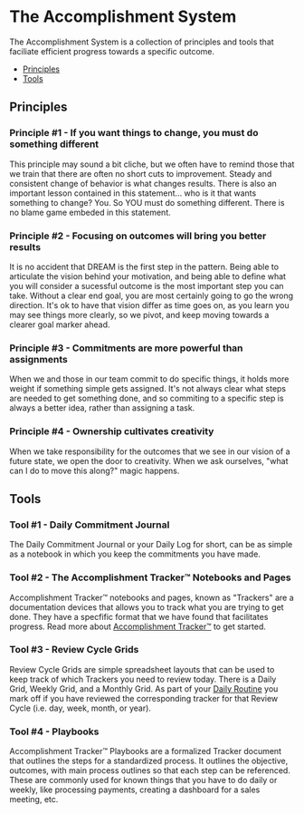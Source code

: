 # The Accomplishment System

The Accomplishment System is a collection of principles and tools that faciliate efficient progress towards a specific outcome.

* [Principles](#priciples)
* [Tools](#tools)


## Principles

### Principle #1 - If you want things to change, you must do something different

This principle may sound a bit cliche, but we often have to remind those that we train that there are often no short cuts to improvement. Steady and consistent change of behavior is what changes results. There is also an important lesson contained in this statement... who is it that wants something to change? You. So YOU must do something different. There is no blame game embeded in this statement.

### Principle #2 - Focusing on outcomes will bring you better results

It is no accident that DREAM is the first step in the pattern. Being able to articulate the vision behind your motivation, and being able to define what you will consider a sucessful outcome is the most important step you can take. Without a clear end goal, you are most certainly going to go the wrong direction. It's ok to have that vision differ as time goes on, as you learn you may see things more clearly, so we pivot, and keep moving towards a clearer goal marker ahead.

### Principle #3 - Commitments are more powerful than assignments

When we and those in our team commit to do specific things, it holds more weight if something simple gets assigned. It's not always clear what steps are needed to get something done, and so commiting to a specific step is always a better idea, rather than assigning a task. 

### Principle #4 - Ownership cultivates creativity

When we take responsibility for the outcomes that we see in our vision of a future state, we open the door to creativity. When we ask ourselves, "what can I do to move this along?" magic happens.


## Tools

### Tool #1 - Daily Commitment Journal

The Daily Commitment Journal or your Daily Log for short, can be as simple as a notebook in which you keep the commitments you have made.

### Tool #2 - The Accomplishment Tracker™ Notebooks and Pages

Accomplishment Tracker™ notebooks and pages, known as "Trackers" are a documentation devices that allows you to track what you are trying to get done. They have a specfific format that we have found that facilitates progress. Read more about [Accomplishment Tracker™](accomplishment-tracker) to get started.

### Tool #3 - Review Cycle Grids

Review Cycle Grids are simple spreadsheet layouts that can be used to keep track of which Trackers you need to review today. There is a Daily Grid, Weekly Grid, and a Monthly Grid. As part of your [Daily Routine](daily-routine) you mark off if you have reviewed the corresponding tracker for that Review Cycle (i.e. day, week, month, or year).

### Tool #4 - Playbooks

Accomplishment Tracker™ Playbooks are a formalized Tracker document that outlines the steps for a standardized process. It outlines the objective, outcomes, with main process outlines so that each step can be referenced. These are commonly used for known things that you have to do daily or weekly, like processing payments, creating a dashboard for a sales meeting, etc.